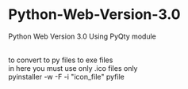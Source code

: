 # Python-Web-Version-3.0
Python Web Version 3.0 Using PyQty module 
<br>
<br>

to convert to py files to exe files
<br>
in here you must use only .ico files only<br>
pyinstaller -w -F -i "icon_file" pyfile

